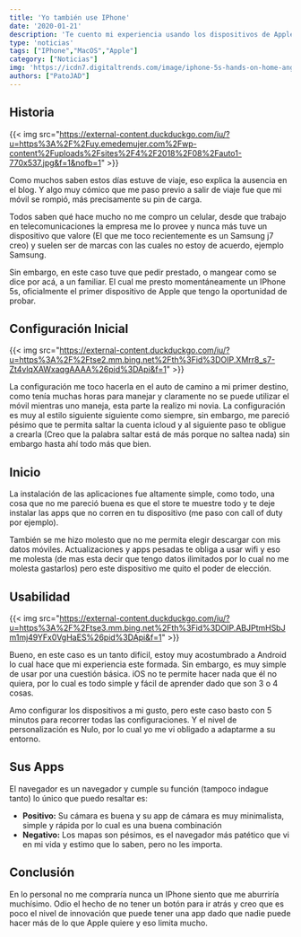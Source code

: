 ```yaml
---
title: 'Yo también use IPhone'
date: '2020-01-21'
description: 'Te cuento mi experiencia usando los dispositivos de Apple. En este caso un IPhone 5s'
type: 'noticias'
tags: ["IPhone","MacOS","Apple"]
category: ["Noticias"]
img: 'https://icdn7.digitaltrends.com/image/iphone-5s-hands-on-home-angle-1200x0.jpg?ver=2'
authors: ["PatoJAD"]
---
```



## Historia


{{< img src="https://external-content.duckduckgo.com/iu/?u=https%3A%2F%2Fuy.emedemujer.com%2Fwp-content%2Fuploads%2Fsites%2F4%2F2018%2F08%2Fauto1-770x537.jpg&f=1&nofb=1" >}}


Como muchos saben estos días estuve de viaje, eso explica la ausencia en el blog. Y algo muy cómico que me paso previo a salir de viaje fue que mi móvil se rompió, más precisamente su pin de carga.

Todos saben qué hace mucho no me compro un celular, desde que trabajo en telecomunicaciones la empresa me lo provee y nunca más tuve un dispositivo que valore (El que me toco recientemente es un Samsung j7 creo) y suelen ser de marcas con las cuales no estoy de acuerdo, ejemplo Samsung.

Sin embargo, en este caso tuve que pedir prestado, o mangear como se dice por acá, a un familiar. El cual me presto momentáneamente un IPhone 5s, oficialmente el primer dispositivo de Apple que tengo la oportunidad de probar.




## Configuración Inicial


{{< img src="https://external-content.duckduckgo.com/iu/?u=https%3A%2F%2Ftse2.mm.bing.net%2Fth%3Fid%3DOIP.XMrr8_s7-Zt4vlqXAWxaqgAAAA%26pid%3DApi&f=1" >}}


La configuración me toco hacerla en el auto de camino a mi primer destino, como tenía muchas horas para manejar y claramente no se puede utilizar el móvil mientras uno maneja, esta parte la realizo mi novia.
La configuración es muy al estilo siguiente siguiente como siempre, sin embargo, me pareció pésimo que te permita saltar la cuenta icloud y al siguiente paso te obligue a crearla (Creo que la palabra saltar está de más porque no saltea nada) sin embargo hasta ahí todo más que bien.




## Inicio



La instalación de las aplicaciones fue altamente simple, como todo, una cosa que no me pareció buena es que el store te muestre todo y te deje instalar las apps que no corren en tu dispositivo (me paso con call of duty por ejemplo).

También se me hizo molesto que no me permita elegir descargar con mis datos móviles. Actualizaciones y apps pesadas te obliga a usar wifi y eso me molesta (de mas esta decir que tengo datos ilimitados por lo cual no me molesta gastarlos) pero este dispositivo me quito el poder de elección.




## Usabilidad


{{< img src="https://external-content.duckduckgo.com/iu/?u=https%3A%2F%2Ftse3.mm.bing.net%2Fth%3Fid%3DOIP.ABJPtmHSbJm1mj49YFx0VgHaES%26pid%3DApi&f=1" >}}


Bueno, en este caso es un tanto difícil, estoy muy acostumbrado a Android lo cual hace que mi experiencia este formada. Sin embargo, es muy simple de usar por una cuestión básica. iOS no te permite hacer nada que él no quiera, por lo cual es todo simple y fácil de aprender dado que son 3 o 4 cosas.

Amo configurar los dispositivos a mi gusto, pero este caso basto con 5 minutos para recorrer todas las configuraciones. Y el nivel de personalización es Nulo, por lo cual yo me vi obligado a adaptarme a su entorno.




## Sus Apps



El navegador es un navegador y cumple su función (tampoco indague tanto) lo único que puedo resaltar es:

*	**Positivo:** Su cámara es buena y su app de cámara es muy minimalista, simple y rápida por lo cual es una buena combinación
*	**Negativo:** Los mapas son pésimos, es el navegador más patético que vi en mi vida y estimo que lo saben, pero no les importa.




## Conclusión



En lo personal no me compraría nunca un IPhone siento que me aburriría muchísimo. Odio el hecho de no tener un botón para ir atrás y creo que es poco el nivel de innovación que puede tener una app dado que nadie puede hacer más de lo que Apple quiere y eso limita mucho.
